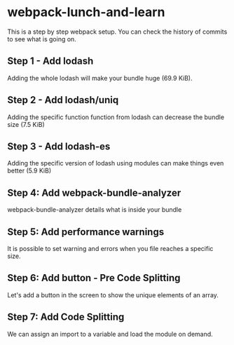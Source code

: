 # webpack-lunch-and-learn

This is a step by step webpack setup. You can check the history of commits to see what is going on.

## Step 1 - Add lodash

Adding the whole lodash will make your bundle huge (69.9 KiB).

## Step 2 - Add lodash/uniq

Adding the specific function function from lodash can decrease the bundle size (7.5 KiB)

## Step 3 - Add lodash-es

Adding the specific version of lodash using modules can make things even better (5.9 KiB)

## Step 4: Add webpack-bundle-analyzer

webpack-bundle-analyzer details what is inside your bundle

## Step 5: Add performance warnings

It is possible to set warning and errors when you file reaches a specific size.

## Step 6: Add button - Pre Code Splitting

Let's add a button in the screen to show the unique elements of an array.

## Step 7: Add Code Splitting

We can assign an import to a variable and load the module on demand.
